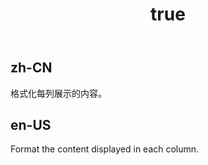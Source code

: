 ﻿---
order: 0
title:
  zh-CN: 格式化
  en-US: Formatter
---

## zh-CN

格式化每列展示的内容。

## en-US

Format the content displayed in each column.

